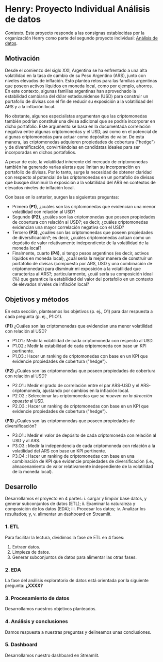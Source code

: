 # Henry: Proyecto Individual Análisis de datos
*Contexto.* Este proyecto responde a las consignas establecidas por la organización Henry como parte del segundo proyecto individual: [Análisis de datos](https://github.com/soyHenry/PI_DA).

## Motivación
Desde el comienzo del siglo XXI, Argentina se ha enfrentado a una alta volatilidad en la tasa de cambio de su Peso Argentino (ARS), junto con niveles elevados de inflación. Esto plantea retos para las familias argentinas que poseen activos líquidos en moneda local, como por ejemplo, ahorros. En este contexto, algunas familias argentinas han aprovechado la estabilidad cambiaria del dólar estadounidense (USD) para construir un portafolio de divisas con el fin de reducir su exposición a la volatilidad del ARS y a la inflación local.

No obstante, algunos especialistas argumentan que las criptomonedas también podrían constituir una divisa adicional que se podría incorporar en dicho portafolio. Este argumento se basa en la documentada correlación negativa entre algunas criptomonedas y el USD, así como en el potencial de algunas criptomonedas para actuar como depósitos de valor. De esta manera, las criptomonedas adquieren propiedades de cobertura ("hedge") y de diversificación, convirtiéndolas en candidatas ideales para ser incorporadas en dichos portafolios.

A pesar de esto, la volatilidad inherente del mercado de criptomonedas también ha generado varias alertas que limitan su incorporación en portafolio de divisas. Por lo tanto, surge la necesidad de obtener claridad con respecto al potencial de las criptomonedas en un portafolio de divisas que busque disminuir la exposición a la volatilidad del ARS en contextos de elevados niveles de inflación local.

Con base en lo anterior, surgen las siguientes preguntas:
- Primero **(P1)**, ¿cuáles son las criptomonedas que evidencian una menor volatilidad con relación al USD?
- Segundo **(P2)**, ¿cuáles son las criptomonedas que poseen propiedades de cobertura con relación al USD?; es decir, ¿cuáles criptomonedas evidencian una mayor correlación negativa con el USD?
- Tercero **(P3)**, ¿cuáles son las criptomonedas que poseen propiedades de diversificación?; es decir, ¿cuáles criptomonedas actúan como un depósito de valor relativamente independiente de la volatilidad de la moneda local?
- Finalmente, cuarto **(P4)**, si tengo pesos argentinos (es decir, activos líquidos en moneda local), ¿cuál sería la mejor manera de construir un portafolio de divisas (compuesto por ARS, USD y una combinación de criptomonedas) para disminuir mi exposición a la volatilidad que caracteriza al ARS?; particularmente, ¿cuál sería su composición ideal (%) que garantice la estabilidad del valor del portafolio en un contexto de elevados niveles de inflación local?

## Objetivos y métodos
En esta sección, planteamos los objetivos (p. ej., O1) para dar respuesta a cada pregunta (p. ej., P1.O1).

**(P1)** ¿Cuáles son las criptomonedas que evidencian una menor volatilidad con relación al USD?
- P1.O1.: Medir la volatilidad de cada criptomoneda con respecto al USD.
- P1.O2.: Medir la estabilidad de cada criptomoneda con base un KPI pertinente.
- P1.O3.: Hacer un ranking de criptomonedas con base en un KPI que evidencie propiedades de cobertura ("hedge").

**(P2)** ¿Cuáles son las criptomonedas que poseen propiedades de cobertura con relación al USD?
- P2.O1.: Medir el grado de correlación entre el par ARS-USD y el ARS-criptomoneda, ajustando por cambios en la inflación local.
- P2.O2.: Seleccionar las criptomonedas que *se mueven en la dirección opuesta* al USD.
- P2.O3.: Hacer un ranking de criptomonedas con base en un KPI que evidencie propiedades de cobertura ("hedge").

**(P3)** ¿Cuáles son las criptomonedas que poseen propiedades de diversificación?
- P3.O1.: Medir el valor de depósito de cada criptomoneda con relación al USD y al ARS.
- P3.O3.: Medir la independencia de cada criptomoneda con relación a la volatilidad del ARS con base un KPI pertinente.
- P3.O4.: Hacer un ranking de criptomonedas con base en una combinación de KPI que evidencie propiedades de diversificación (i.e., almacenamiento de valor relativamente independiente de la volatilidad de la moneda local).
## Desarrollo
Desarrollamos el proyecto en 4 partes: i. cargar y limpiar base datos, y generar subconjuntos de datos (ETL); ii. Examinar la naturaleza y composición de los datos (EDA); iii. Procesar los datos; iv. Analizar los resultados; y, v. alimentar un dashboard en Streamlit.

### 1. ETL
Para facilitar la lectura, dividimos la fase de ETL en 4 fases:
1. Extraer datos.
2. Limpieza de datos.
3. Generar subconjuntos de datos para alimentar las otras fases.

### 2. EDA
La fase del análisis exploratorio de datos está orientada por la siguiente pregunta: **¿XXXX?**

### 3. Procesamiento de datos
Desarrollamos nuestros objetivos planteados.

### 4. Análisis y conclusiones
Damos respuesta a nuestras preguntas y delineamos unas conclusiones.

### 5. Dashboard
Desarrollamos nuestro dashboard en Streamlit.